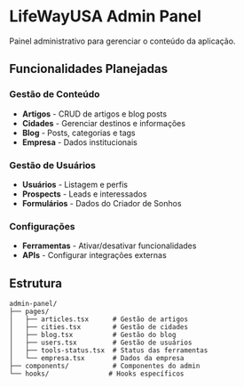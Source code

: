 # LifeWayUSA Admin Panel

Painel administrativo para gerenciar o conteúdo da aplicação.

## Funcionalidades Planejadas

### Gestão de Conteúdo
- **Artigos** - CRUD de artigos e blog posts
- **Cidades** - Gerenciar destinos e informações
- **Blog** - Posts, categorias e tags
- **Empresa** - Dados institucionais

### Gestão de Usuários
- **Usuários** - Listagem e perfis
- **Prospects** - Leads e interessados
- **Formulários** - Dados do Criador de Sonhos

### Configurações
- **Ferramentas** - Ativar/desativar funcionalidades
- **APIs** - Configurar integrações externas

## Estrutura

```
admin-panel/
├── pages/
│   ├── articles.tsx      # Gestão de artigos
│   ├── cities.tsx        # Gestão de cidades
│   ├── blog.tsx          # Gestão do blog
│   ├── users.tsx         # Gestão de usuários
│   ├── tools-status.tsx  # Status das ferramentas
│   └── empresa.tsx       # Dados da empresa
├── components/           # Componentes do admin
└── hooks/               # Hooks específicos
```